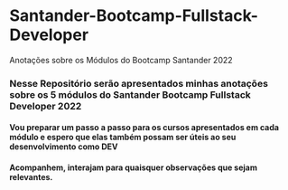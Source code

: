 # Santander-Bootcamp-Fullstack-Developer
Anotações sobre os Módulos do Bootcamp Santander 2022   

### Nesse Repositório serão apresentados minhas anotações sobre os 5 módulos do Santander Bootcamp Fullstack Developer 2022
#### Vou preparar um passo a passo para os cursos apresentados em cada módulo e espero que elas também possam ser úteis ao seu desenvolvimento como DEV
#### Acompanhem, interajam para quaisquer observações que sejam relevantes. 
